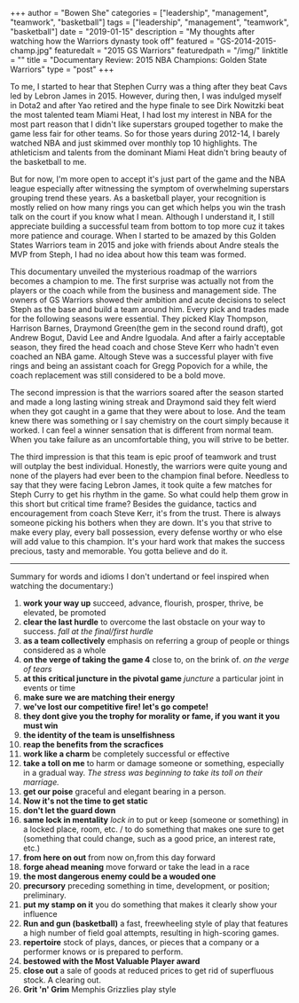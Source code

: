 +++
author = "Bowen She"
categories = ["leadership", "management", "teamwork", "basketball"]
tags = ["leadership", "management", "teamwork", "basketball"]
date = "2019-01-15"
description = "My thoughts after watching how the Warriors dynasty took off"
featured = "GS-2014-2015-champ.jpg"
featuredalt = "2015 GS Warriors"
featuredpath = "/img/"
linktitle = ""
title = "Documentary Review: 2015 NBA Champions: Golden State Warriors"
type = "post"
+++

To me, I started to hear that Stephen Curry was a thing after they beat Cavs led by Lebron James in 2015. However, during then, I was indulged myself in Dota2 and after Yao retired and the hype finale to see Dirk Nowitzki beat the most talented team Miami Heat, I had lost my interest in NBA for the most part reason that I didn't like superstars grouped together to make the game less fair for other teams. So for those years during 2012-14, I barely watched NBA and just skimmed over monthly top 10 highlights. The athleticism and talents from the dominant Miami Heat didn't bring beauty of the basketball to me.

But for now, I'm more open to accept it's just part of the game and the NBA league especially after witnessing the symptom of overwhelming superstars grouping trend these years. As a basketball player, your recognition is mostly relied on how many rings you can get which helps you win the trash talk on the court if you know what I mean. Although I understand it, I still appreciate building a successful team from bottom to top more cuz it takes more patience and courage. When I started to be amazed by this Golden States Warriors team in 2015 and joke with friends about Andre steals the MVP from Steph, I had no idea about how this team was formed.

This documentary unveiled the mysterious roadmap of the warriors becomes a champion to me. The first surprise was actually not from the players or the coach while from the business and management side. The owners of GS Warriors showed their ambition and acute decisions to select Steph as the base and build a team around him. Every pick and trades made for the following seasons were essential. They picked Klay Thompson, Harrison Barnes, Draymond Green(the gem in the second round draft), got Andrew Bogut, David Lee and Andre Iguodala. And after a fairly acceptable season, they fired the head coach and chose Steve Kerr who hadn't even coached an NBA game. Altough Steve was a successful player with five rings and being an assistant coach for Gregg Popovich for a while, the coach replacement was still considered to be a bold move.

The second impression is that the warriors soared after the season started and made a long lasting wining streak and Draymond said they felt wierd when they got caught in a game that they were about to lose. And the team knew there was something or I say chemistry on the court simply because it worked. I can feel a winner sensation that is different from normal team. When you take failure as an uncomfortable thing, you will strive to be better.

The third impression is that this team is epic proof of teamwork and trust will outplay the best individual. Honestly, the warriors were quite young and none of the players had ever been to the champion final before. Needless to say that they were facing Lebron James, it took quite a few matches for Steph Curry to get his rhythm in the game. So what could help them grow in this short but critical time frame? Besides the guidance, tactics and encouragement from coach Steve Kerr, it's from the trust. There is always someone picking his bothers when they are down. It's you that strive to make every play, every ball possession, every defense worthy or who else will add value to this champion. It's your hard work that makes the success precious, tasty and memorable. You gotta believe and do it.

---

Summary for words and idioms I don't undertand or feel inspired when watching the documentary:)

1. **work your way up** succeed, advance, flourish, prosper, thrive, be elevated, be promoted
2. **clear the last hurdle** to overcome the last obstacle on your way to success. *fall at the final/first hurdle*
3. **as a team collectively** emphasis on referring a group of people or things considered as a whole
4. **on the verge of taking the game 4** close to, on the brink of. *on the verge of tears*
5. **at this critical juncture in the pivotal game** *juncture* a particular joint in events or time
6. **make sure we are matching their energy**
7. **we've lost our competitive fire! let's go compete!**
8. **they dont give you the trophy for morality or fame, if you want it you must win**
9. **the identity of the team is unselfishness**
10. **reap the benefits from the scracfices**
11. **work like a charm** be completely successful or effective
12. **take a toll on me** to harm or damage someone or something, especially in a gradual way. *The stress was beginning to take its toll on their marriage.*
13. **get our poise** graceful and elegant bearing in a person.
14. **Now it's not the time to get static**
15. **don't let the guard down**
16. **same lock in mentality** *lock in* to put or keep (someone or something) in a locked place, room, etc. / to do something that makes one sure to get (something that could change, such as a good price, an interest rate, etc.)
17. **from here on out** from now on,from this day forward
18. **forge ahead meaning** move forward or take the lead in a race
19. **the most dangerous enemy could be a wouded one**
20. **precursory** preceding something in time, development, or position; preliminary.
21. **put my stamp on it** you do something that makes it clearly show your influence
22. **Run and gun (basketball)** a fast, freewheeling style of play that features a high number of field goal attempts, resulting in high-scoring games.
23. **repertoire** stock of plays, dances, or pieces that a company or a performer knows or is prepared to perform.
24. **bestowed with the Most Valuable Player award**
25. **close out** a sale of goods at reduced prices to get rid of superfluous stock. A clearing out.
26. **Grit 'n' Grim** Memphis Grizzlies play style
